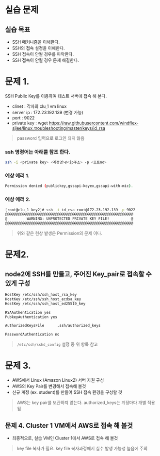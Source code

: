 # 실습 문제 #


## 실습 목표
- SSH 메커니즘을 이해한다.
- SSH의 접속 설정을 이해한다. 
- SSH 접속이 안될 경우를 파악한다.
- SSH 접속이 안될 경우 문제 해결한다. 


# 문제 1.
SSH Public Key를 이용하여 테스트 서버에 접속 해 본다.
  - clinet : 각자의 clu_1 vm linux
  - server ip : 172.23.192.139 (변경 가능)
  - port : 9022
  - private key : wget https://raw.githubusercontent.com/windflex-sjlee/linux_troubleshooting/master/keys/id_rsa

> password 입력으로 로그인 되지 않음

### ssh 명령어는 아래를 참조 한다. 
```bash
ssh -i <private key> <계정명>@<ip주소> -p <포트no>
```

### 예상 에러 1.
```bash
Permission denied (publickey,gssapi-keyex,gssapi-with-mic).
```

### 예상 에러 2.
```bash
[root@clu_1 key2]# ssh -i id_rsa root@172.23.192.139 -p 9022
@@@@@@@@@@@@@@@@@@@@@@@@@@@@@@@@@@@@@@@@@@@@@@@@@@@@@@@@@@@
@         WARNING: UNPROTECTED PRIVATE KEY FILE!          @
@@@@@@@@@@@@@@@@@@@@@@@@@@@@@@@@@@@@@@@@@@@@@@@@@@@@@@@@@@@
```
> 위와 같은 현상 발생은 Permission의 문제 이다. 


# 문제2.
## node2에 SSH를 만들고, 주어진 Key_pair로 접속할 수 있게 구성


```bash
HostKey /etc/ssh/ssh_host_rsa_key
HostKey /etc/ssh/ssh_host_ecdsa_key
HostKey /etc/ssh/ssh_host_ed25519_key

RSAAuthentication yes
PubkeyAuthentication yes

AuthorizedKeysFile      .ssh/authorized_keys

PasswordAuthentication no
```
> `/etc/ssh/sshd_config` 설정 중 위 항목  참고


# 문제 3. 
- AWS에서 Linux (Amazon Linux2) 서버 자원 구성
- AWS의 Key Pair를 변경해서 접속해 볼것
- 신규 계정 (ex. student)를 만들어 SSH 접속 환경을 구성할 것
> AWS는 key pair를 보관하지 않는다.
> authorized_keys는 계정마다 개별 적용됨


## 문제 4. Cluster 1 VM에서 AWS로 접속 해 볼것
- 최종적으로, 실습 VM인 Cluster 1에서 AWS로 접속 해 볼것
> key file 복사가 필요. key file 복사과정에서 실수 발생 가능성 높음에 주의






